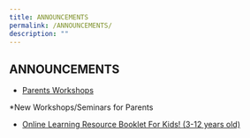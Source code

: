 ```yaml
---
title: ANNOUNCEMENTS
permalink: /ANNOUNCEMENTS/
description: ""
---
```

ANNOUNCEMENTS
-------------


* [Parents Workshops](/parents/Useful-Guides-and-Resources/Workshops-Seminars/)

\*New Workshops/Seminars for Parents

*  [Online Learning Resource Booklet For Kids! (3-12 years old)](/parents/Useful-Guides-and-Resources/Useful-Guides-and-Resources/)